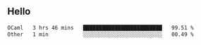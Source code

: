 ## Hello
<!--START_SECTION:waka-->

```txt
OCaml   3 hrs 46 mins   █████████████████████████   99.51 %
Other   1 min           ░░░░░░░░░░░░░░░░░░░░░░░░░   00.49 %
```

<!--END_SECTION:waka-->
